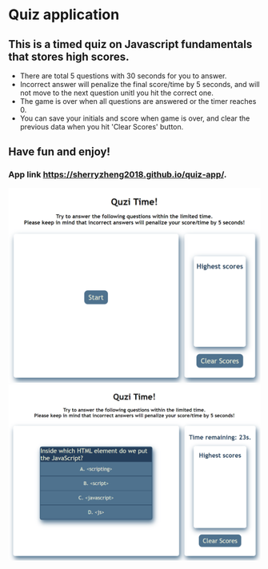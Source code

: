 # Quiz application

## This is a timed quiz on Javascript fundamentals that stores high scores.

* There are total 5 questions with 30 seconds for you to answer. 
* Incorrect answer will penalize the final score/time by 5 seconds, and will not move to the next question unitl you hit the correct one.
* The game is over when all questions are answered or the timer reaches 0.
* You can save your initials and score when game is over, and clear the previous data when you hit 'Clear Scores' button.

## Have fun and enjoy!

### App link https://sherryzheng2018.github.io/quiz-app/.

![website screenshot](assets/quiz-app.png)
![website screenshot](assets/quiz1.png)